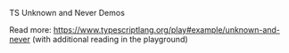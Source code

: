 TS Unknown and Never Demos

Read more: https://www.typescriptlang.org/play#example/unknown-and-never
(with additional reading in the playground)